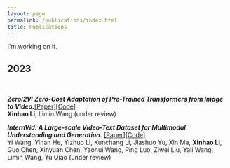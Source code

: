 ```yaml
---
layout: page
permalink: /publications/index.html
title: Publications
---
```


I'm working on it.

## 2023

<br>

***ZeroI2V: Zero-Cost Adaptation of Pre-Trained Transformers from Image to Video.***[[Paper]]()[[Code]]() <br>
**Xinhao Li**, Limin Wang (under review) 


***InternVid: A Large-scale Video-Text Dataset for Multimodal Understanding and Generation.***
[[Paper]]()[[Code]]() <br>
Yi Wang, Yinan He, Yizhuo Li, Kunchang Li, Jiashuo Yu, Xin Ma, **Xinhao Li**, Guo Chen, Xinyuan Chen, Yaohui Wang, Ping Luo, Ziwei Liu, Yali Wang, Limin Wang, Yu Qiao (under review) 